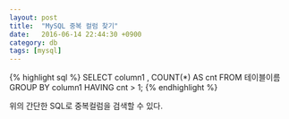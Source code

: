 ```yaml
---
layout: post
title:  "MySQL 중복 컬럼 찾기"
date:   2016-06-14 22:44:30 +0900
category: db
tags: [mysql]
---
```


{% highlight sql %}
SELECT column1
 , COUNT(*) AS cnt
FROM 테이블이름
GROUP BY column1
HAVING cnt > 1;
{% endhighlight %}

위의 간단한 SQL로 중복컬럼을 검색할 수 있다.
